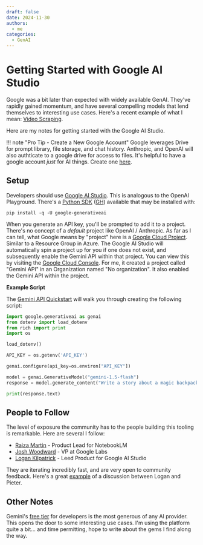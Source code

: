 ```yaml
---
draft: false
date: 2024-11-30
authors:
  - me
categories:
  - GenAI
---
```


# Getting Started with Google AI Studio
Google was a bit later than expected with widely available GenAI. They've rapidly gained momentum, and have several compelling models that lend themselves to interesting use cases. Here's a recent example <!-- more -->of what I mean: [Video Scraping](https://simonwillison.net/2024/Oct/17/video-scraping/).  

Here are my notes for getting started with the Google AI Studio. 

!!! note "Pro Tip - Create a New Google Account"
    Google leverages Drive for prompt library, file storage, and chat history. Anthropic, and OpenAI will also authticate to a google drive for access to files. It's helpful to have a google account _just_ for AI things. Create one [here](https://accounts.google.com/signup).


## Setup
Developers should use [Google AI Studio](https://aistudio.google.com/). This is analogous to the OpenAI Playground. There's a [Python SDK](https://pypi.org/project/google-generativeai/) ([GH](https://github.com/google-gemini/generative-ai-python)) available that may be installed with:

```
pip install -q -U google-generativeai
```

When you generate an API key, you'll be prompted to add it to a project. There's no concept of a _default_ project like OpenAI / Anthropic. As far as I can tell, what Google means by "project" here is a [Google Cloud Project](https://cloud.google.com/resource-manager/docs/creating-managing-projects). Similar to a Resource Group in Azure. The Google AI Studio will automatically spin a project up for you if one does not exist, and subsequently enable the Gemini API within that project. You can view this by visiting the [Google Cloud Console](https://console.cloud.google.com/). For me, it created a project called "Gemini API" in an Organization named "No organization". It also enabled the Gemini API within the project.

**Example Script**  

The [Gemini API Quickstart](https://ai.google.dev/gemini-api/docs/quickstart?lang=python) will walk you through creating the following script:

```python
import google.generativeai as genai
from dotenv import load_dotenv
from rich import print
import os

load_dotenv()

API_KEY = os.getenv('API_KEY')

genai.configure(api_key=os.environ["API_KEY"])

model = genai.GenerativeModel("gemini-1.5-flash")
response = model.generate_content("Write a story about a magic backpack.")

print(response.text)
```

## People to Follow
The level of exposure the community has to the people building this tooling is remarkable. Here are several I follow:

 - [Raiza Martin](https://x.com/raiza_abubakar) - Product Lead for NotebookLM
 - [Josh Woodward](https://x.com/joshtwoodward) - VP at Google Labs
 - [Logan Kilpatrick](https://x.com/OfficialLoganK) - Leed Product for Google AI Studio

They are iterating incredibly fast, and are very open to community feedback. Here's a great [example](https://x.com/levelsio/status/1831836883829322156) of a discussion between Logan and Pieter.

## Other Notes
Gemini's [free tier](https://ai.google.dev/pricing) for developers is the most generous of any AI provider. This opens the door to some interesting use cases. I'm using the platform quite a bit... and time permitting, hope to write about the gems I find along the way.